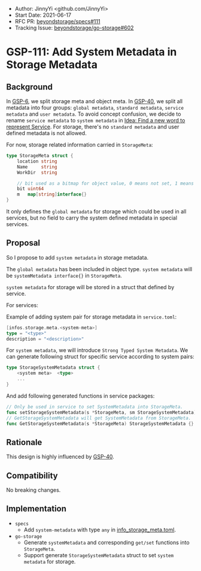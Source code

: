 - Author: JinnyYi <github.com/JinnyYi>
- Start Date: 2021-06-17
- RFC PR: [beyondstorage/specs#111](https://github.com/beyondstorage/specs/issues/111)
- Tracking Issue: [beyondstorage/go-storage#602](https://git.fastonetech.com/fastone/go-storage/issues/602)

# GSP-111: Add System Metadata in Storage Metadata

## Background

In [GSP-6], we split storage meta and object meta. In [GSP-40], we split all metadata into four groups: `global metadata`, `standard metadata`, `service metadata` and `user metadata`. To avoid concept confusion, we decide to rename `service metadata` to `system metadata` in [Idea: Find a new word to represent Service]. For storage, there's no `standard metadata` and user defined metadata is not allowed.

For now, storage related information carried in `StorageMeta`:

```go
type StorageMeta struct {
	location string
	Name     string
	WorkDir  string

	// bit used as a bitmap for object value, 0 means not set, 1 means set
	bit uint64
	m   map[string]interface{}
}
```

It only defines the `global metadata` for storage which could be used in all services, but no field to carry the system defined metadata in special services.

## Proposal

So I propose to add `system metadata` in storage metadata.

The `global metadata` has been included in object type. `system metadata` will be `systemMetadata interface{}` in `StorageMeta`. 

`system metadata` for storage will be stored in a struct that defined by service.

For services:

Example of adding system pair for storage metadata in `service.toml`:

```go
[infos.storage.meta.<system-meta>]
type = "<type>"
description = "<description>"
```

For `system metadata`, we will introduce `Strong Typed System Metadata`. We can generate following struct for specific service according to system pairs:

```go
type StorageSystemMetadata struct {
    <system meta>  <type>
    ...
}
```

And add following generated functions in service packages:

```go
// Only be used in service to set SystemMetadata into StorageMeta.
func setStorageSystemMetadata(s *StorageMeta, sm StorageSystemMetadata) {}
// GetStorageSystemMetadata will get SystemMetadata from StorageMeta.
func GetStorageSystemMetadata(s *StorageMeta) StorageSystemMetadata {}
```

## Rationale

This design is highly influenced by [GSP-40].

## Compatibility

No breaking changes.

## Implementation

- `specs`
  - Add `system-metadata` with type `any` in [info_storage_meta.toml].
- `go-storage`
  - Generate `systemMetadata` and corresponding `get/set` functions into `StorageMeta`.
  - Support generate `StorageSystemMetadata` struct to set `system metadata` for storage.


[GSP-6]: ./6-normalize-metadata.md
[GSP-40]: ./40-unify-object-metadata.md
[Idea: Find a new word to represent Service]: https://github.com/beyondstorage/specs/issues/114
[info_storage_meta.toml]: ../definitions/info_storage_meta.toml
